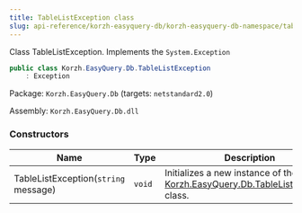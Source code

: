 ```yaml
---
title: TableListException class
slug: api-reference/korzh-easyquery-db/korzh-easyquery-db-namespace/tablelistexception-class
---
```

Class TableListException.  Implements the `System.Exception`
```csharp
public class Korzh.EasyQuery.Db.TableListException
    : Exception

```
Package: `Korzh.EasyQuery.Db` (targets: `netstandard2.0`)

Assembly: `Korzh.EasyQuery.Db.dll`

### Constructors

| Name | Type | Description | 
| --- | --- | --- | 
| TableListException(`string` message) | `void` | Initializes a new instance of the [Korzh.EasyQuery.Db.TableListException](/api-reference/korzh-easyquery-db/korzh-easyquery-db-namespace/tablelistexception-class) class. |
